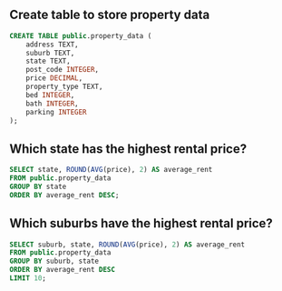 ## **Create table to store property data**
```sql
CREATE TABLE public.property_data (
	address TEXT,
	suburb TEXT,
	state TEXT,
	post_code INTEGER,
	price DECIMAL,
	property_type TEXT,
	bed INTEGER,
	bath INTEGER,
	parking INTEGER	
);
```

## **Which state has the highest rental price?**
```sql
SELECT state, ROUND(AVG(price), 2) AS average_rent
FROM public.property_data 
GROUP BY state
ORDER BY average_rent DESC;
```

## **Which suburbs have the highest rental price?**
```sql
SELECT suburb, state, ROUND(AVG(price), 2) AS average_rent
FROM public.property_data
GROUP BY suburb, state
ORDER BY average_rent DESC
LIMIT 10;
```
